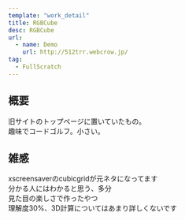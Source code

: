 ```yaml
---
template: "work_detail"
title: RGBCube
desc: RGBCube
url:
  - name: Demo
    url: http://512trr.webcrow.jp/
tag:
  - FullScratch
---
```

## 概要
旧サイトのトップページに置いていたもの。  
趣味でコードゴルフ。小さい。  

## 雑感
xscreensaverのcubicgridが元ネタになってます  
分かる人にはわかると思う、多分  
見た目の楽しさで作ったやつ  
理解度30%、3D計算についてはあまり詳しくないです